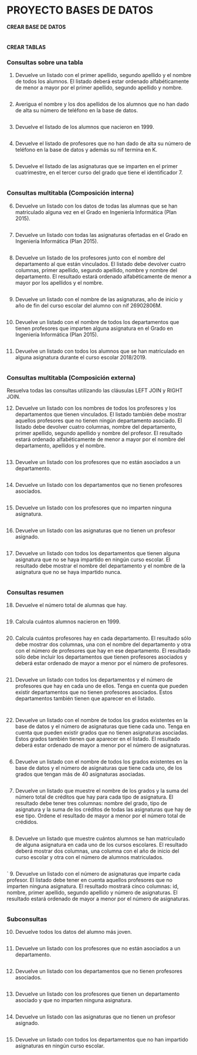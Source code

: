 # PROYECTO BASES DE DATOS 

#### CREAR BASE DE DATOS

```

```

#### CREAR TABLAS 

### Consultas sobre una tabla

1. Devuelve un listado con el primer apellido, segundo apellido y el nombre de
  todos los alumnos. El listado deberá estar ordenado alfabéticamente de
  menor a mayor por el primer apellido, segundo apellido y nombre.

  ```
  
  ```

  

2. Averigua el nombre y los dos apellidos de los alumnos que no han dado de
  alta su número de teléfono en la base de datos.

  ```
  
  ```

  

3. Devuelve el listado de los alumnos que nacieron en 1999.

   ```
   
   ```

   

4. Devuelve el listado de profesores que no han dado de alta su número de
  teléfono en la base de datos y además su nif termina en K.

  ```
  
  ```

  

5. Devuelve el listado de las asignaturas que se imparten en el primer
  cuatrimestre, en el tercer curso del grado que tiene el identificador 7.

  ```
  
  ```

  

  ### Consultas multitabla (Composición interna)

6. Devuelve un listado con los datos de todas las alumnas que se han
  matriculado alguna vez en el Grado en Ingeniería Informática (Plan 2015).

  ```
  
  ```

  

7. Devuelve un listado con todas las asignaturas ofertadas en el Grado en
  Ingeniería Informática (Plan 2015).

  ```
  
  ```

  

8. Devuelve un listado de los profesores junto con el nombre del
  departamento al que están vinculados. El listado debe devolver cuatro
  columnas, primer apellido, segundo apellido, nombre y nombre del
  departamento. El resultado estará ordenado alfabéticamente de menor a
  mayor por los apellidos y el nombre.

  ```
  
  ```

  

9. Devuelve un listado con el nombre de las asignaturas, año de inicio y año de
  fin del curso escolar del alumno con nif 26902806M.

  ```
  
  ```

  

10. Devuelve un listado con el nombre de todos los departamentos que tienen
  profesores que imparten alguna asignatura en el Grado en Ingeniería
  Informática (Plan 2015).

  ```
  
  ```

  

11. Devuelve un listado con todos los alumnos que se han matriculado en
   alguna asignatura durante el curso escolar 2018/2019.

   ```
   
   ```

   

   ### Consultas multitabla (Composición externa)

   Resuelva todas las consultas utilizando las cláusulas LEFT JOIN y RIGHT JOIN.

12. Devuelve un listado con los nombres de todos los profesores y los
   departamentos que tienen vinculados. El listado también debe mostrar
   aquellos profesores que no tienen ningún departamento asociado. El listado
   debe devolver cuatro columnas, nombre del departamento, primer apellido,
   segundo apellido y nombre del profesor. El resultado estará ordenado
   alfabéticamente de menor a mayor por el nombre del departamento,
   apellidos y el nombre.

   ```
   
   ```

   

13. Devuelve un listado con los profesores que no están asociados a un
   departamento.

   ```
   
   ```

   

14. Devuelve un listado con los departamentos que no tienen profesores
   asociados.

   ```
   
   ```

   

15. Devuelve un listado con los profesores que no imparten ninguna asignatura.

    ```
    
    ```

    

16. Devuelve un listado con las asignaturas que no tienen un profesor asignado.

    ```
    
    ```

    

17. Devuelve un listado con todos los departamentos que tienen alguna
   asignatura que no se haya impartido en ningún curso escolar. El resultado
   debe mostrar el nombre del departamento y el nombre de la asignatura que
   no se haya impartido nunca.

   ```
   
   ```

   

   ### Consultas resumen

18. Devuelve el número total de alumnas que hay.

    ```
    
    ```

    

19. Calcula cuántos alumnos nacieron en 1999.

    ```
    
    ```

    

20. Calcula cuántos profesores hay en cada departamento. El resultado sólo
   debe mostrar dos columnas, una con el nombre del departamento y otra
   con el número de profesores que hay en ese departamento. El resultado
   sólo debe incluir los departamentos que tienen profesores asociados y
   deberá estar ordenado de mayor a menor por el número de profesores.

   ```
   
   ```

   

21. Devuelve un listado con todos los departamentos y el número de profesores
   que hay en cada uno de ellos. Tenga en cuenta que pueden existir
   departamentos que no tienen profesores asociados. Estos departamentos
   también tienen que aparecer en el listado.

   ```
   
   
   ```

   

22. Devuelve un listado con el nombre de todos los grados existentes en la base
   de datos y el número de asignaturas que tiene cada uno. Tenga en cuenta  que pueden existir grados que no tienen asignaturas asociadas. Estos grados
   también tienen que aparecer en el listado. El resultado deberá estar
   ordenado de mayor a menor por el número de asignaturas.

   ```
   
   ```

   

6. Devuelve un listado con el nombre de todos los grados existentes en la base
  de datos y el número de asignaturas que tiene cada uno, de los grados que
  tengan más de 40 asignaturas asociadas.

  ```
  
  ```

  
7. Devuelve un listado que muestre el nombre de los grados y la suma del
  número total de créditos que hay para cada tipo de asignatura. El resultado
  debe tener tres columnas: nombre del grado, tipo de asignatura y la suma
  de los créditos de todas las asignaturas que hay de ese tipo. Ordene el
  resultado de mayor a menor por el número total de crédidos.

  ```
  
  ```

  
8. Devuelve un listado que muestre cuántos alumnos se han matriculado de
  alguna asignatura en cada uno de los cursos escolares. El resultado deberá
  mostrar dos columnas, una columna con el año de inicio del curso escolar y
  otra con el número de alumnos matriculados.

  ```
  
  ```

  `
9. Devuelve un listado con el número de asignaturas que imparte cada
  profesor. El listado debe tener en cuenta aquellos profesores que no
  imparten ninguna asignatura. El resultado mostrará cinco columnas: id,
  nombre, primer apellido, segundo apellido y número de asignaturas. El
  resultado estará ordenado de mayor a menor por el número de asignaturas.

  ```
  
  ```

  

  ### Subconsultas
10. Devuelve todos los datos del alumno más joven.

    ```
    
    ```

    
11. Devuelve un listado con los profesores que no están asociados a un
   departamento.

   ```
   
   ```

   
12. Devuelve un listado con los departamentos que no tienen profesores
   asociados.

   ```
   
   ```

   
13. Devuelve un listado con los profesores que tienen un departamento
   asociado y que no imparten ninguna asignatura.

   ```
   
   ```

   
14. Devuelve un listado con las asignaturas que no tienen un profesor asignado.

    ```
    
    ```

    
15. Devuelve un listado con todos los departamentos que no han impartido
   asignaturas en ningún curso escolar.

   ```
   
   ```

   